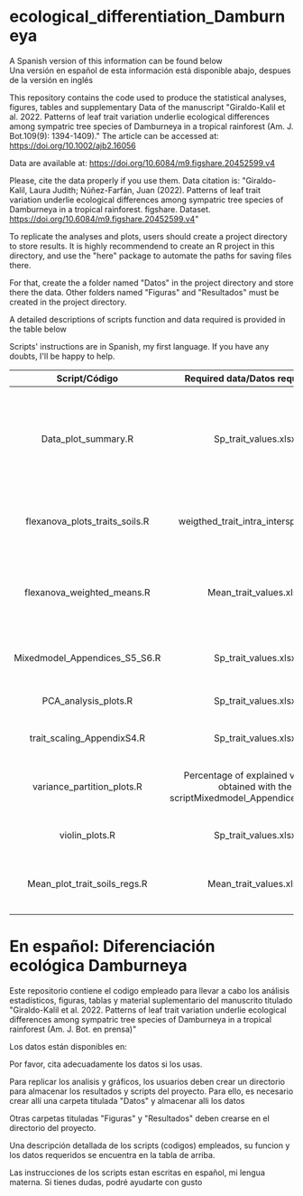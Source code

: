 # ecological_differentiation_Damburneya
A Spanish version of this information can be found below                                                                    
Una versión en español de esta información está disponible abajo, despues de la versión en inglés


This repository contains the code used to produce the statistical analyses, figures, tables and supplementary Data of the manuscript "Giraldo-Kalil et al. 2022. Patterns of leaf trait variation underlie ecological differences among sympatric tree species of Damburneya in a tropical rainforest (Am. J. Bot.109(9): 1394-1409)."
The article can be accessed at: https://doi.org/10.1002/ajb2.16056

Data are available at:
https://doi.org/10.6084/m9.figshare.20452599.v4

Please, cite the data properly if you use them. Data citation is:
"Giraldo-Kalil, Laura Judith; Núñez-Farfán, Juan (2022). Patterns of leaf trait variation underlie ecological differences among sympatric tree species of Damburneya in a tropical rainforest. figshare. Dataset. https://doi.org/10.6084/m9.figshare.20452599.v4"

To replicate the analyses and plots, users should create a project directory to store results. It is highly recommendend to create an R project in this directory, and use the "here" package to automate the paths for saving files there.

For that, create the a folder named "Datos" in the project directory and store there the data.
Other folders named "Figuras" and "Resultados" must be created in the project directory.

A detailed descriptions of scripts function and data required is provided in the table below


Scripts' instructions are in Spanish, my first language.
If you have any doubts, I'll be happy to help.


| Script/Código | Required data/Datos requeridos | Description (English) | Descripción (Español) |
| :---: | :---: | :---: | :---: |
| Data_plot_summary.R | Sp_trait_values.xlsx | Summarizes trait information by plot and organizes it in a longformat. This was necessary to build the data base "Mean_trait_values.xlsx" used to performlinear models between soil properties and mean species plot trait values | Resume la información de los rasgos por parcela y la organiza en un formato largo. Esto fue necesario para construir la base de datos "Mean_trait_values.xlsx" utilizada para realizar modelos lineales entre las propiedades del suelo y los valores medios de los rasgos de las parcelas de las especies |
| flexanova_plots_traits_soils.R | weigthed_trait_intra_intersp_var.xlsx | Creates the plot shown in Appendix S9 of the intra and interspecific contribution to local trait variance | Crea el gráfico mostrado en el Apéndice S9 de la contribución intra e interespecífica a la varianza del rasgo local en respuesta a las propiedades del suelo |
| flexanova_weighted_means.R | Mean_trait_values.xlsx | Performs the analysis of variance of traits in response to plot edaphic properties. Generates the data contained in the file "weighted_trait_intra_intersp_var.xlsx" necessary for the Appendix S9 | Realiza el análisis de la varianza de los rasgos en respuesta a las propiedades edáficas de la parcela. Genera los datos contenidos en el archivo "weighted_trait_intra_intersp_var.xlsx" necesarios para el Apéndice S9 |
| Mixedmodel_Appendices_S5_S6.R | Sp_trait_values.xlsx | Creates linear mixed models of trait variation according to altitude, plot and species. Appencides S5 and S6. | Crea modelos lineales de la variación delos rasgos según la altitud, la parcela y la especie. Apendices S5 y S6 |
| PCA_analysis_plots.R | Sp_trait_values.xlsx | PCA analysis and plots. Table 1 and Fig.1 | Análisis de componentes principales y sus respectivos gráficos: Tabla 1 y Fig.1 |
| trait_scaling_AppendixS4.R | Sp_trait_values.xlsx | Scaled bivariate trait correlations. Appendix S4 | Correlaciones pareadas para analizar el escalamiento de los rasgos foliares. Apendice S4 |
| variance_partition_plots.R | Percentage of explained variance obtained with the scriptMixedmodel_Appendices_S5_S6.R | Creates Fig. 2 showing variance contribution of variance factors included in the mixed models created with the script Mixedmodel_Appendices_S5_S6.R | Crea la Fig. 2 que muestra la contribución de los factores de varianza incluidos en los modelos mixtos creados con el script Mixedmodel_Appendices_S5_S6.R |
| violin_plots.R | Sp_trait_values.xlsx | Creates the violin plots of traits according to altitude shown in  Appendix S3| Crea las graficas de violín de los rasgos según la altitud que se muestran en el apendice S3 |
| Mean_plot_trait_soils_regs.R | Mean_trait_values.xlsx | Creates the plots of Fig.3, Fig4, and the appendices S7 and S8 showing the average plot trait values in response to local soil properties | Crea los gráficos de la Fig.3, Fig4, y los apéndices S7 y S8 mostrando los valores medios de los rasgos de la parcela en respuesta a las propiedades locales del suelo |

# En español: Diferenciación ecológica Damburneya

Este repositorio contiene el codigo empleado para llevar a cabo los análisis estadísticos, figuras, tablas y material suplementario del manuscrito titulado 
"Giraldo-Kalil et al. 2022. Patterns of leaf trait variation underlie ecological differences among sympatric tree species of Damburneya in a tropical rainforest (Am. J. Bot. en prensa)"

Los datos están disponibles en: 

Por favor, cita adecuadamente los datos si los usas.

Para replicar los analisis y gráficos, los usuarios deben crear un directorio para almacenar los resultados y scripts del proyecto.
Para ello, es necesario crear allí una carpeta titulada "Datos" y almacenar alli los datos

Otras carpetas tituladas "Figuras" y "Resultados" deben crearse en el directorio del proyecto.

Una descripción detallada de los scripts (codigos) empleados, su funcion y los datos requeridos se encuentra en la tabla de arriba.

Las instrucciones de los scripts estan escritas en español, mi lengua materna.
Si tienes dudas, podré ayudarte con gusto







